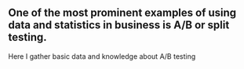 ## One of the most prominent examples of using data and statistics in business is A/B or split testing. 

Here I gather basic data and knowledge about A/B testing
